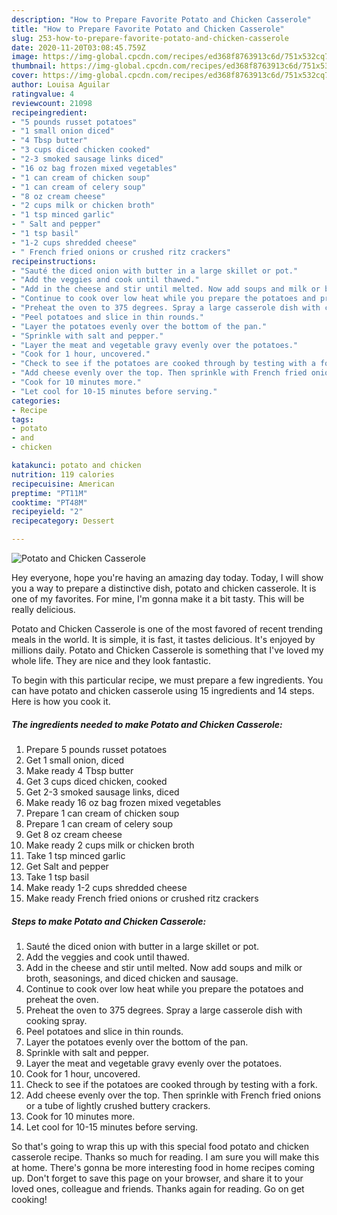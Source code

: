 ```yaml
---
description: "How to Prepare Favorite Potato and Chicken Casserole"
title: "How to Prepare Favorite Potato and Chicken Casserole"
slug: 253-how-to-prepare-favorite-potato-and-chicken-casserole
date: 2020-11-20T03:08:45.759Z
image: https://img-global.cpcdn.com/recipes/ed368f8763913c6d/751x532cq70/potato-and-chicken-casserole-recipe-main-photo.jpg
thumbnail: https://img-global.cpcdn.com/recipes/ed368f8763913c6d/751x532cq70/potato-and-chicken-casserole-recipe-main-photo.jpg
cover: https://img-global.cpcdn.com/recipes/ed368f8763913c6d/751x532cq70/potato-and-chicken-casserole-recipe-main-photo.jpg
author: Louisa Aguilar
ratingvalue: 4
reviewcount: 21098
recipeingredient:
- "5 pounds russet potatoes"
- "1 small onion diced"
- "4 Tbsp butter"
- "3 cups diced chicken cooked"
- "2-3 smoked sausage links diced"
- "16 oz bag frozen mixed vegetables"
- "1 can cream of chicken soup"
- "1 can cream of celery soup"
- "8 oz cream cheese"
- "2 cups milk or chicken broth"
- "1 tsp minced garlic"
- " Salt and pepper"
- "1 tsp basil"
- "1-2 cups shredded cheese"
- " French fried onions or crushed ritz crackers"
recipeinstructions:
- "Sauté the diced onion with butter in a large skillet or pot."
- "Add the veggies and cook until thawed."
- "Add in the cheese and stir until melted. Now add soups and milk or broth, seasonings, and diced chicken and sausage."
- "Continue to cook over low heat while you prepare the potatoes and preheat the oven."
- "Preheat the oven to 375 degrees. Spray a large casserole dish with cooking spray."
- "Peel potatoes and slice in thin rounds."
- "Layer the potatoes evenly over the bottom of the pan."
- "Sprinkle with salt and pepper."
- "Layer the meat and vegetable gravy evenly over the potatoes."
- "Cook for 1 hour, uncovered."
- "Check to see if the potatoes are cooked through by testing with a fork."
- "Add cheese evenly over the top. Then sprinkle with French fried onions or a tube of lightly crushed buttery crackers."
- "Cook for 10 minutes more."
- "Let cool for 10-15 minutes before serving."
categories:
- Recipe
tags:
- potato
- and
- chicken

katakunci: potato and chicken 
nutrition: 119 calories
recipecuisine: American
preptime: "PT11M"
cooktime: "PT48M"
recipeyield: "2"
recipecategory: Dessert

---
```



![Potato and Chicken Casserole](https://img-global.cpcdn.com/recipes/ed368f8763913c6d/751x532cq70/potato-and-chicken-casserole-recipe-main-photo.jpg)

Hey everyone, hope you're having an amazing day today. Today, I will show you a way to prepare a distinctive dish, potato and chicken casserole. It is one of my favorites. For mine, I'm gonna make it a bit tasty. This will be really delicious.



Potato and Chicken Casserole is one of the most favored of recent trending meals in the world. It is simple, it is fast, it tastes delicious. It's enjoyed by millions daily. Potato and Chicken Casserole is something that I've loved my whole life. They are nice and they look fantastic.


To begin with this particular recipe, we must prepare a few ingredients. You can have potato and chicken casserole using 15 ingredients and 14 steps. Here is how you cook it.

<!--inarticleads1-->

##### The ingredients needed to make Potato and Chicken Casserole:

1. Prepare 5 pounds russet potatoes
1. Get 1 small onion, diced
1. Make ready 4 Tbsp butter
1. Get 3 cups diced chicken, cooked
1. Get 2-3 smoked sausage links, diced
1. Make ready 16 oz bag frozen mixed vegetables
1. Prepare 1 can cream of chicken soup
1. Prepare 1 can cream of celery soup
1. Get 8 oz cream cheese
1. Make ready 2 cups milk or chicken broth
1. Take 1 tsp minced garlic
1. Get  Salt and pepper
1. Take 1 tsp basil
1. Make ready 1-2 cups shredded cheese
1. Make ready  French fried onions or crushed ritz crackers




<!--inarticleads2-->

##### Steps to make Potato and Chicken Casserole:

1. Sauté the diced onion with butter in a large skillet or pot.
1. Add the veggies and cook until thawed.
1. Add in the cheese and stir until melted. Now add soups and milk or broth, seasonings, and diced chicken and sausage.
1. Continue to cook over low heat while you prepare the potatoes and preheat the oven.
1. Preheat the oven to 375 degrees. Spray a large casserole dish with cooking spray.
1. Peel potatoes and slice in thin rounds.
1. Layer the potatoes evenly over the bottom of the pan.
1. Sprinkle with salt and pepper.
1. Layer the meat and vegetable gravy evenly over the potatoes.
1. Cook for 1 hour, uncovered.
1. Check to see if the potatoes are cooked through by testing with a fork.
1. Add cheese evenly over the top. Then sprinkle with French fried onions or a tube of lightly crushed buttery crackers.
1. Cook for 10 minutes more.
1. Let cool for 10-15 minutes before serving.




So that's going to wrap this up with this special food potato and chicken casserole recipe. Thanks so much for reading. I am sure you will make this at home. There's gonna be more interesting food in home recipes coming up. Don't forget to save this page on your browser, and share it to your loved ones, colleague and friends. Thanks again for reading. Go on get cooking!
